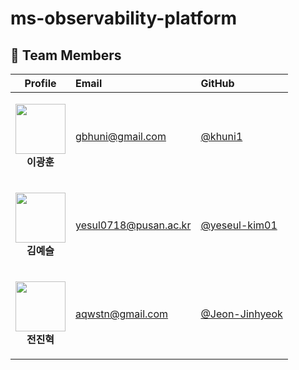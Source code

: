 # ms-observability-platform

## 👥 Team Members

| Profile | Email | GitHub |
|:------:|:------|:--------|
| <p align="center"><img src="https://github.com/khuni1.png?size=80" width="80"/><br/><strong>이광훈</strong></p> | gbhuni@gmail.com | [@khuni1](https://github.com/khuni1) |
| <p align="center"><img src="https://github.com/yeseul-kim01.png?size=80" width="80"/><br/><strong>김예슬</strong></p> | yesul0718@pusan.ac.kr | [@yeseul-kim01](https://github.com/yeseul-kim01) |
| <p align="center"><img src="https://github.com/Jeon-Jinhyeok.png?size=80" width="80"/><br/><strong>전진혁</strong></p> | aqwstn@gmail.com | [@Jeon-Jinhyeok](https://github.com/Jeon-Jinhyeok) |
